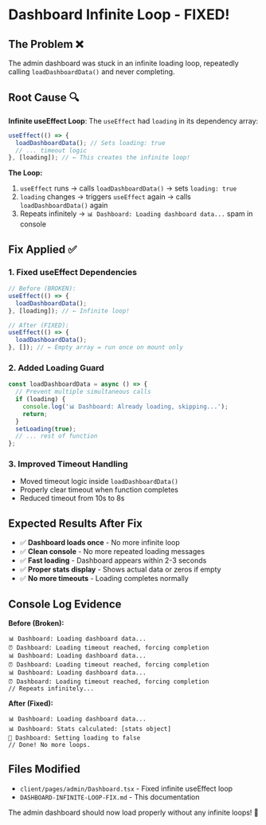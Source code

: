 # Dashboard Infinite Loop - FIXED!

## The Problem ❌
The admin dashboard was stuck in an infinite loading loop, repeatedly calling `loadDashboardData()` and never completing.

## Root Cause 🔍
**Infinite useEffect Loop**: The `useEffect` had `loading` in its dependency array:

```javascript
useEffect(() => {
  loadDashboardData(); // Sets loading: true
  // ... timeout logic
}, [loading]); // ← This creates the infinite loop!
```

**The Loop:**
1. `useEffect` runs → calls `loadDashboardData()` → sets `loading: true`
2. `loading` changes → triggers `useEffect` again → calls `loadDashboardData()` again  
3. Repeats infinitely → `📊 Dashboard: Loading dashboard data...` spam in console

## Fix Applied ✅

### 1. Fixed useEffect Dependencies
```javascript
// Before (BROKEN):
useEffect(() => {
  loadDashboardData();
}, [loading]); // ← Infinite loop!

// After (FIXED):
useEffect(() => {
  loadDashboardData();
}, []); // ← Empty array = run once on mount only
```

### 2. Added Loading Guard
```javascript
const loadDashboardData = async () => {
  // Prevent multiple simultaneous calls
  if (loading) {
    console.log('📊 Dashboard: Already loading, skipping...');
    return;
  }
  setLoading(true);
  // ... rest of function
};
```

### 3. Improved Timeout Handling
- Moved timeout logic inside `loadDashboardData()`
- Properly clear timeout when function completes
- Reduced timeout from 10s to 8s

## Expected Results After Fix

- ✅ **Dashboard loads once** - No more infinite loop
- ✅ **Clean console** - No more repeated loading messages
- ✅ **Fast loading** - Dashboard appears within 2-3 seconds
- ✅ **Proper stats display** - Shows actual data or zeros if empty
- ✅ **No more timeouts** - Loading completes normally

## Console Log Evidence

**Before (Broken):**
```
📊 Dashboard: Loading dashboard data...
⏰ Dashboard: Loading timeout reached, forcing completion
📊 Dashboard: Loading dashboard data...
⏰ Dashboard: Loading timeout reached, forcing completion
📊 Dashboard: Loading dashboard data...
⏰ Dashboard: Loading timeout reached, forcing completion
// Repeats infinitely...
```

**After (Fixed):**
```
📊 Dashboard: Loading dashboard data...
📊 Dashboard: Stats calculated: [stats object]
🏁 Dashboard: Setting loading to false
// Done! No more loops.
```

## Files Modified
- `client/pages/admin/Dashboard.tsx` - Fixed infinite useEffect loop
- `DASHBOARD-INFINITE-LOOP-FIX.md` - This documentation

The admin dashboard should now load properly without any infinite loops! 🎉